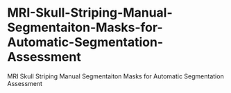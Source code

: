 # MRI-Skull-Striping-Manual-Segmentaiton-Masks-for-Automatic-Segmentation-Assessment
MRI Skull Striping Manual Segmentaiton Masks for Automatic Segmentation Assessment
